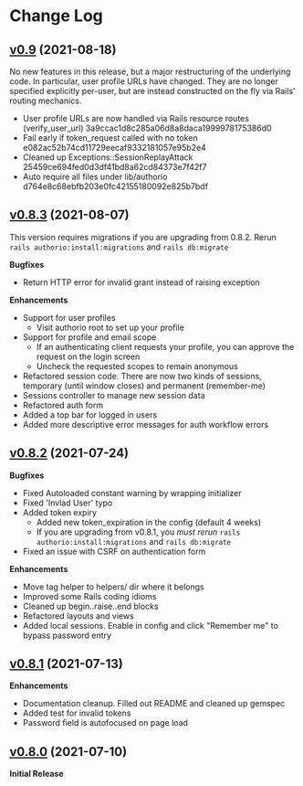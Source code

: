 # Change Log

## [v0.9](https://github.com/reiterate-app/authorio/tree/v0.8.4)  (2021-08-18)

No new features in this release, but a major restructuring of the underlying code. In particular,
user profile URLs have changed. They are no longer specified explicitly per-user, but are instead
constructed on the fly via Rails' routing mechanics.

- User profile URLs are now handled via Rails resource routes (verify_user_url) 3a9ccac1d8c285a06d8a8daca1999978175386d0
- Fail early if token_request called with no token e082ac52b74cd11729eecaf9332181057e95b2e4
- Cleaned up Exceptions::SessionReplayAttack 25459ce694fed0d3df41bd8a62cd84373e7f42f7
- Auto require all files under lib/authorio d764e8c68ebfb203e0fc42155180092e825b7bdf

## [v0.8.3](https://github.com/reiterate-app/authorio/tree/v0.8.3) (2021-08-07)

This version requires migrations if you are upgrading from 0.8.2. Rerun `rails authorio:install:migrations` and
`rails db:migrate`

**Bugfixes**

- Return HTTP error for invalid grant instead of raising exception

**Enhancements**

- Support for user profiles
  * Visit authorio root to set up your profile
- Support for profile and email scope
  * If an authenticating client requests your profile, you can approve the request on the
    login screen
  * Uncheck the requested scopes to remain anonymous
- Refactored session code. There are now two kinds of sessions, temporary (until window closes)
  and permanent (remember-me)
- Sessions controller to manage new session data
- Refactored auth form
- Added a top bar for logged in users
- Added more descriptive error messages for auth workflow errors

## [v0.8.2](https://github.com/reiterate-app/authorio/tree/v0.8.2) (2021-07-24)

**Bugfixes**

- Fixed Autoloaded constant warning by wrapping initializer
- Fixed 'Invlad User' typo
- Added token expiry
    * Added new token_expiration in the config (default 4 weeks)
    * If you are upgrading from v0.8.1, you *must rerun* `rails authorio:install:migrations` and `rails db:migrate`
- Fixed an issue with CSRF on authentication form

**Enhancements**

- Move tag helper to helpers/ dir where it belongs
- Improved some Rails coding idioms
- Cleaned up begin..raise..end blocks
- Refactored layouts and views
- Added local sessions. Enable in config and click "Remember me" to bypass password entry

## [v0.8.1](https://github.com/reiterate-app/authorio/tree/v0.8.1) (2021-07-13)

**Enhancements**

- Documentation cleanup. Filled out README and cleaned up gemspec
- Added test for invalid tokens
- Password field is autofocused on page load


## [v0.8.0](https://github.com/reiterate-app/authorio/tree/523c3ad61a21a870cc283b9c1d2c675f47a9ec82) (2021-07-10)

**Initial Release**
